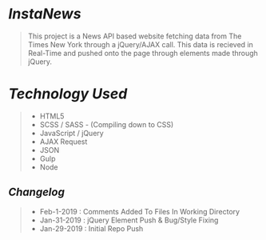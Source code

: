 # *InstaNews*
> This project is a News API based website fetching data from The Times New York through a jQuery/AJAX call. This data is recieved in Real-Time and pushed onto the page through elements made through jQuery. 

# *Technology Used*
>* HTML5
>* SCSS / SASS - (Compiling down to CSS)
>* JavaScript / jQuery 
>* AJAX Request 
>* JSON
>* Gulp
>* Node


## *Changelog*
>* Feb-1-2019 : Comments Added To Files In Working Directory
>* Jan-31-2019 : jQuery Element Push & Bug/Style Fixing
>* Jan-29-2019 : Initial Repo Push
